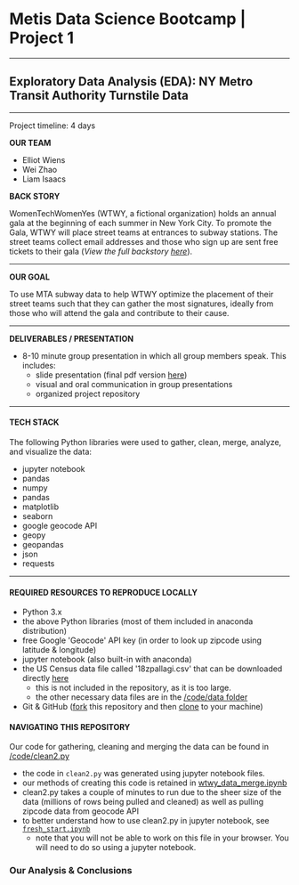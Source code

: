 # Metis Data Science Bootcamp | Project 1
---

## Exploratory Data Analysis (EDA): NY Metro Transit Authority Turnstile Data

---
Project timeline: 4 days

**OUR TEAM**
- Elliot Wiens
- Wei Zhao
- Liam Isaacs

**BACK STORY**

WomenTechWomenYes (WTWY, a fictional organization) holds an annual gala at the beginning of each summer in New York City. To promote the Gala, WTWY will place street teams at entrances to subway stations. The street teams collect email addresses and those who sign up are sent free tickets to their gala (*View the full backstory [here](https://github.com/edubu2/metis-project1/blob/main/etc/project_background.md)*).

---
**OUR GOAL**

To use MTA subway data to help WTWY optimize the placement of their street teams such that they can gather the most signatures, ideally from those who will attend the gala and contribute to their cause.

---

**DELIVERABLES / PRESENTATION**

 * 8-10 minute group presentation in which all group members speak. This includes: 
   * slide presentation (final pdf version [here](https://github.com/edubu2/metis-project1/blob/main/etc/presentation_project1.pdf))
   * visual and oral communication in group presentations
   * organized project repository

---
#### **TECH STACK**

The following Python libraries were used to gather, clean, merge, analyze, and visualize the data:
- jupyter notebook
- pandas
- numpy
- pandas
- matplotlib
- seaborn
- google geocode API
- geopy
- geopandas
- json
- requests

---
#### **REQUIRED RESOURCES TO REPRODUCE LOCALLY**

- Python 3.x
- the above Python libraries (most of them included in anaconda distribution)
- free Google 'Geocode' API key (in order to look up zipcode using latitude & longitude)
- jupyter notebook (also built-in with anaconda)
- the US Census data file called '18zpallagi.csv' that can be downloaded directly [here](https://www.irs.gov/downloads/irs-soi?C=M%3BO%3DD&sort=desc&order=Ng%C3%A0y&page=3) 
  - this is not included in the repository, as it is too large.
  - the other necessary data files are in the [/code/data folder](https://github.com/edubu2/metis-project1/tree/main/code/data)
- Git & GitHub ([fork](https://docs.github.com/en/free-pro-team@latest/github/getting-started-with-github/fork-a-repo) this repository and then [clone](https://docs.github.com/en/free-pro-team@latest/github/creating-cloning-and-archiving-repositories/cloning-a-repository) to your machine) 

#### **NAVIGATING THIS REPOSITORY**

Our code for gathering, cleaning and merging the data can be found in [/code/clean2.py](https://github.com/edubu2/metis-project1/blob/main/code/clean2.py)
  - the code in ``clean2.py`` was generated using jupyter notebook files.
  - our methods of creating this code is retained in [wtwy_data_merge.ipynb](https://github.com/edubu2/metis-project1/blob/main/code/wtwy_data_merge.ipynb)
  - clean2.py takes a couple of minutes to run due to the sheer size of the data (millions of rows being pulled and cleaned) as well as pulling zipcode data from geocode API
  - to better understand how to use clean2.py in jupyter notebook, see [``fresh_start.ipynb``](https://github.com/edubu2/metis-project1/blob/main/code/fresh_start.ipynb)
    - note that you will not be able to work on this file in your browser. You will need to do so using a jupyter notebook.

### Our Analysis & Conclusions
